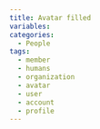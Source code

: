 ```yaml
---
title: Avatar filled
variables:
categories:
  - People
tags:
  - member
  - humans
  - organization
  - avatar
  - user
  - account
  - profile
---
```

